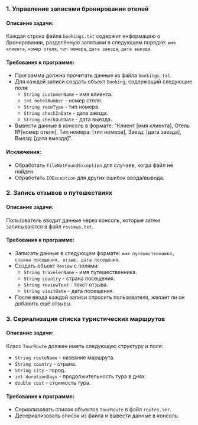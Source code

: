 ### 1. Управление записями бронирования отелей

#### Описание задачи:

Каждая строка файла `bookings.txt` содержит информацию о бронировании, разделённую запятыми в следующем порядке: `имя клиента`, `номер отеля`, `тип номера`, `дата заезда`, `дата выезда`.

#### Требования к программе:
- Программа должна прочитать данные из файла `bookings.txt`.
- Для каждой записи создать объект `Booking`, содержащий следующие поля:
  - `String customerName` - имя клиента.
  - `int hotelNumber` - номер отеля.
  - `String roomType` - тип номера.
  - `String checkInDate` - дата заезда.
  - `String checkOutDate` - дата выезда.
- Вывести данные в консоль в формате: "Клиент [имя клиента], Отель №[номер отеля], Тип номера: [тип номера], Заезд: [дата заезда], Выезд: [дата выезда]".

#### Исключения:
- Обработать `FileNotFoundException` для случаев, когда файл не найден.
- Обработать `IOException` для других ошибок ввода/вывода.

### 2. Запись отзывов о путешествиях

#### Описание задачи:

Пользователь вводит данные через консоль, которые затем записываются в файл `reviews.txt`.

#### Требования к программе:
- Записать данные в следующем формате: `имя путешественника, страна посещения, отзыв, дата посещения`.
- Создать объект `Review` с полями:
  - `String travelerName` - имя путешественника.
  - `String country` - страна посещения.
  - `String reviewText` - текст отзыва.
  - `String visitDate` - дата посещения.
- После ввода каждой записи спросить пользователя, желает ли он добавить ещё отзывы.

### 3. Сериализация списка туристических маршрутов

#### Описание задачи:

Класс `TourRoute` должен иметь следующую структуру и поля:
- `String routeName` - название маршрута.
- `String country` - страна.
- `String city` - город.
- `int durationDays` - продолжительность тура в днях.
- `double cost` - стоимость тура.

#### Требования к программе:
- Сериализовать список объектов `TourRoute` в файл `routes.ser`.
- Десериализовать список из файла и вывести данные в консоль.
